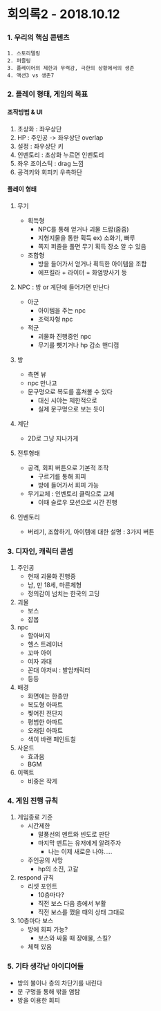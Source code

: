 ﻿

# 회의록2 - 2018.10.12

### 1. 우리의 핵심 콘텐츠
	1. 스토리텔링 
	2. 퍼즐링
	3. 플레이어의 제한과 무력감, 극한의 상황에서의 생존
	4. 액션3 vs 생존7
### 2. 플레이 형태, 게임의 목표
#### **조작방법 & UI**
1. 초상화 : 좌우상단
2. HP : 주인공 -> 좌우상단 overlap 
3. 설정 : 좌우상단 키
4. 인벤토리 : 초상화 누르면 인벤토리
5. 좌우 조이스틱 : drag 느낌
6. 공격키와 회피키 우측하단

#### 플레이 형태
1. 무기
	* 획득형 
		* NPC를 통해 얻거나 괴물 드랍(줍줍)
		* 지형지물을 통한 획득 ex) 소화기, 빠루
		* 쪽지 퍼즐을 풀면 무기 획득 장소 알 수 있음
	* 조합형
		* 방을 들어가서 얻거나 획득한 아이템을 조합
		* 에프킬라 + 라이터 = 화염방사기 등
2. NPC : 방 or 계단에 들어가면 만난다
	* 아군
		* 아이템을 주는 npc
		* 조력자형 npc
	* 적군
		* 괴물화 진행중인 npc
		* 무기를 뺏기거나 hp 감소 핸디캡
3. 방
	* 측면 뷰
	* npc 만나고
	* 문구멍으로 복도를 훔쳐볼 수 있다
		* 대신 시야는 제한적으로
		* 실제 문구멍으로 보는 듯이
4. 계단
	* 2D로 그냥 지나가게
5. 전투형태
	* 공격, 회피 버튼으로 기본적 조작
		* 구르기를 통해 회피
		* 방에 들어가서 회피 가능
	* 무기교체 : 인벤토리 클릭으로 교체
		* 이때 슬로우 모션으로 시간 진행

6. 인벤토리
	* 버리기, 조합하기, 아이템에 대한 설명 : 3가지 버튼

### 3. 디자인, 캐릭터 콘셉
1. 주인공
	* 현재 괴물화 진행중
	* 남, 만 18세, 마른체형
	* 정의감이 넘치는 한국의 고딩
2. 괴물
	* 보스
	* 잡몹
3. npc
	* 할아버지
	* 헬스 트레이너
	* 꼬마 아이
	* 여자 과대
	* 꼰대 아저씨 : 발암캐릭터
	* 등등
4. 배경
	* 화면에는 한층만
	* 복도형 아파트
	* 찢어진 전단지
	* 평범한 아파트
	* 오래된 아파트
	* 색이 바랜 페인트칠
5. 사운드
	* 효과음
	* BGM
6. 이펙트 
	* 비중은 작게




### 4. 게임 진행 규칙
1.  게임종료 기준
	* 시간제한 
		* 말풍선의 멘트와 빈도로 판단
		* 마지막 멘트는 유저에게 알려주자
			* 나는 이제 새로운 나야.....
	* 주인공의 사망
		* hp의 소진, 고갈
2. respond 규칙
	* 리셋 포인트
		* 10층마다?
		* 직전 보스 다음 층에서 부활
		* 직전 보스를 깼을 때의 상태 그대로
2. 10층마다 보스
	* 방에 회피 가능?
		* 보스와 싸울 때 장애물, 스킬?
	* 체력 있음


### 5. 기타 생각난 아이디어들
* 방의 불이나  층의 차단기를 내린다
* 문 구멍을 통해 밖을 염탐
* 방을 이용한 회피
